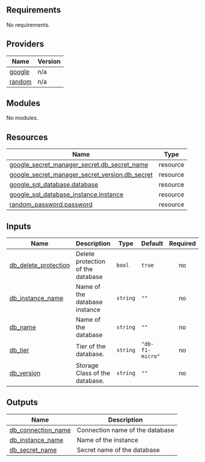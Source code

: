 <!-- BEGIN_TF_DOCS -->
## Requirements

No requirements.

## Providers

| Name | Version |
|------|---------|
| <a name="provider_google"></a> [google](#provider\_google) | n/a |
| <a name="provider_random"></a> [random](#provider\_random) | n/a |

## Modules

No modules.

## Resources

| Name | Type |
|------|------|
| [google_secret_manager_secret.db_secret_name](https://registry.terraform.io/providers/hashicorp/google/latest/docs/resources/secret_manager_secret) | resource |
| [google_secret_manager_secret_version.db_secret](https://registry.terraform.io/providers/hashicorp/google/latest/docs/resources/secret_manager_secret_version) | resource |
| [google_sql_database.database](https://registry.terraform.io/providers/hashicorp/google/latest/docs/resources/sql_database) | resource |
| [google_sql_database_instance.instance](https://registry.terraform.io/providers/hashicorp/google/latest/docs/resources/sql_database_instance) | resource |
| [random_password.password](https://registry.terraform.io/providers/hashicorp/random/latest/docs/resources/password) | resource |

## Inputs

| Name | Description | Type | Default | Required |
|------|-------------|------|---------|:--------:|
| <a name="input_db_delete_protection"></a> [db\_delete\_protection](#input\_db\_delete\_protection) | Delete protection of the database | `bool` | `true` | no |
| <a name="input_db_instance_name"></a> [db\_instance\_name](#input\_db\_instance\_name) | Name of the database instance | `string` | `""` | no |
| <a name="input_db_name"></a> [db\_name](#input\_db\_name) | Name of the database | `string` | `""` | no |
| <a name="input_db_tier"></a> [db\_tier](#input\_db\_tier) | Tier of the database. | `string` | `"db-f1-micro"` | no |
| <a name="input_db_version"></a> [db\_version](#input\_db\_version) | Storage Class of the database. | `string` | `""` | no |

## Outputs

| Name | Description |
|------|-------------|
| <a name="output_db_connection_name"></a> [db\_connection\_name](#output\_db\_connection\_name) | Connection name of the database |
| <a name="output_db_instance_name"></a> [db\_instance\_name](#output\_db\_instance\_name) | Name of the instance |
| <a name="output_db_secret_name"></a> [db\_secret\_name](#output\_db\_secret\_name) | Secret name of the database |
<!-- END_TF_DOCS -->